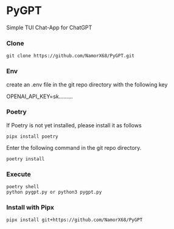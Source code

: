 # PyGPT
Simple TUI Chat-App for ChatGPT

### Clone
`git clone https://github.com/NamorX68/PyGPT.git`

### Env
create an .env file in the git repo directory with the following key

OPENAI_API_KEY=sk.........

### Poetry
If Poetry is not yet installed, please install it as follows

`pipx install poetry`

Enter the following command in the git repo directory.

`poetry install`

### Execute
```
poetry shell
python pygpt.py or python3 pygpt.py
```

### Install with Pipx
```
pipx install git+https://github.com/NamorX68/PyGPT
```
